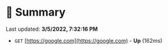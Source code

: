 # 📖 Summary
Last updated: **3/5/2022, 7:32:16 PM**

- `GET` [https://google.com](https://google.com) - **Up** (162ms)
